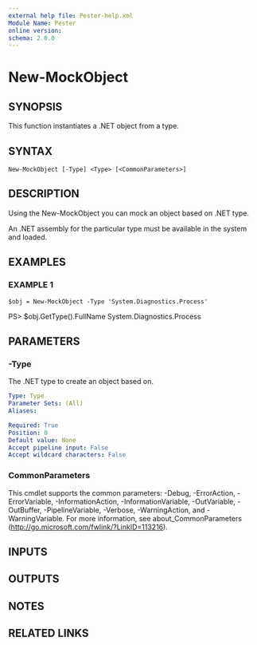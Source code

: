 ```yaml
---
external help file: Pester-help.xml
Module Name: Pester
online version:
schema: 2.0.0
---
```


# New-MockObject

## SYNOPSIS

This function instantiates a .NET object from a type.

## SYNTAX

```
New-MockObject [-Type] <Type> [<CommonParameters>]
```

## DESCRIPTION

Using the New-MockObject you can mock an object based on .NET type.

An .NET assembly for the particular type must be available in the system and loaded.

## EXAMPLES

### EXAMPLE 1

```
$obj = New-MockObject -Type 'System.Diagnostics.Process'
```

PS\> \$obj.GetType().FullName
System.Diagnostics.Process

## PARAMETERS

### -Type

The .NET type to create an object based on.

```yaml
Type: Type
Parameter Sets: (All)
Aliases:

Required: True
Position: 0
Default value: None
Accept pipeline input: False
Accept wildcard characters: False
```

### CommonParameters
This cmdlet supports the common parameters: -Debug, -ErrorAction, -ErrorVariable, -InformationAction, -InformationVariable, -OutVariable, -OutBuffer, -PipelineVariable, -Verbose, -WarningAction, and -WarningVariable. For more information, see about_CommonParameters (http://go.microsoft.com/fwlink/?LinkID=113216).

## INPUTS

## OUTPUTS

## NOTES

## RELATED LINKS
